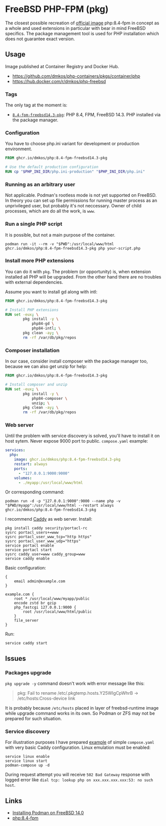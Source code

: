 # FreeBSD PHP-FPM (pkg)

The closest possible recreation of [official image](https://hub.docker.com/_/php)
php:8.4-fpm in concept as a whole and used extensions in particular with bear
in mind FreeBSD specifics. The package management tool is used for PHP
installation which does not guarantee exact version.

## Usage

Image published at Container Registry and Docker Hub.

* https://github.com/dmkos/php-containers/pkgs/container/php
* https://hub.docker.com/r/dmkos/php-freebsd

### Tags

The only tag at the moment is:

* [`8.4-fpm-freebsd14.3-pkg`](./8.4/Containerfile): PHP 8.4, FPM, FreeBSD 14.3.
PHP installed via the package manager.

### Configuration

You have to choose php.ini variant for development or production environment.

```dockerfile
FROM ghcr.io/dmkos/php:8.4-fpm-freebsd14.3-pkg

# Use the default production configuration
RUN cp "$PHP_INI_DIR/php.ini-production" "$PHP_INI_DIR/php.ini"
```

### Running as an arbitrary user

Not applicable. Podman's rootless mode is not yet supported on FreeBSD.
In theory you can set up file permissions for running master process as an
unprivileged user, but probably it's not neccessary. Owner of child processes,
which are do all the work, is `www`.

### Run a single PHP script

It is possible, but not a main purpose of the container.

```shell
podman run -it --rm -v "$PWD":/usr/local/www/html ghcr.io/dmkos/php:8.4-fpm-freebsd14.3-pkg php your-script.php
```

### Install more PHP extensions

You can do it with `pkg`. The problem (or opportunity) is, when extension
installed all PHP will be upgraded. From the other hand there are no troubles
with external dependencies.

Assume you want to install gd along with intl:

```dockerfile
FROM ghcr.io/dmkos/php:8.4-fpm-freebsd14.3-pkg

# Install PHP extensions
RUN set -eux; \
        pkg install -y \
            php84-gd \
            php84-intl; \
        pkg clean -ay; \
        rm -rf /var/db/pkg/repos
```

### Composer installation

In our case, consider install composer with the package manager too, because
we can also get unzip for help:

```dockerfile
FROM ghcr.io/dmkos/php:8.4-fpm-freebsd14.3-pkg

# Install composer and unzip
RUN set -eux; \
        pkg install -y \
            php84-composer \
            unzip; \
        pkg clean -ay; \
        rm -rf /var/db/pkg/repos
```

### Web server

Until the problem with service discovery is solved, you'll have to install it
on host sytem. Never expose 9000 port to public. `compose.yaml` example:

```yaml
services:
  php:
    image: ghcr.io/dmkos/php:8.4-fpm-freebsd14.3-pkg
    restart: always
    ports:
      - "127.0.0.1:9000:9000"
    volumes:
      - ./myapp:/usr/local/www/html
```

Or corresponding command:

```shell
podman run -d -p "127.0.0.1:9000":9000 --name php -v "$PWD/myapp":/usr/local/www/html --restart always ghcr.io/dmkos/php:8.4-fpm-freebsd14.3-pkg
```

I recommend [Caddy](https://caddyserver.com/) as web server. Install:

```shell
pkg install caddy security/portacl-rc
sysrc portacl_users+=www
sysrc portacl_user_www_tcp="http https"
sysrc portacl_user_www_udp="https"
service portacl enable
service portacl start
sysrc caddy_user=www caddy_group=www
service caddy enable
```

Basic configuration:

```
{
    email admin@example.com
}

example.com {
    root * /usr/local/www/myapp/public
    encode zstd br gzip
    php_fastcgi 127.0.0.1:9000 {
        root /usr/local/www/html/public
    }
    file_server
}
```

Run:

```shell
service caddy start
```

## Issues

### Packages upgrade

`pkg upgrade -y` command doesn't work with error message like this:

> pkg: Fail to rename /etc/.pkgtemp.hosts.Y25WIgCpWhrB -> /etc/hosts:Cross-device link

It is probably because `/etc/hosts` placed in layer of freebsd-runtime image
while upgrade command works in its own. So Podman or ZFS may not be prepared for
such situation.

### Service discovery

For illustration purposes I have prepared [example](./examples/caddy)
of simple `compose.yaml` with very basic Caddy configuration. Linux emulation
must be enabled:

```shell
service linux enable
service linux start
podman-compose up -d
```

During request attempt you will receive `502 Bad Gateway` response with
logged error like `dial tcp: lookup php on xxx.xxx.xxx.xxx:53: no such host`.

## Links

* [Installing Podman on FreeBSD 14.0](https://podman.io/docs/installation#installing-on-freebsd-140)
* [php:8.4-fpm](https://github.com/docker-library/php/blob/master/8.4/bookworm/fpm/Dockerfile)
